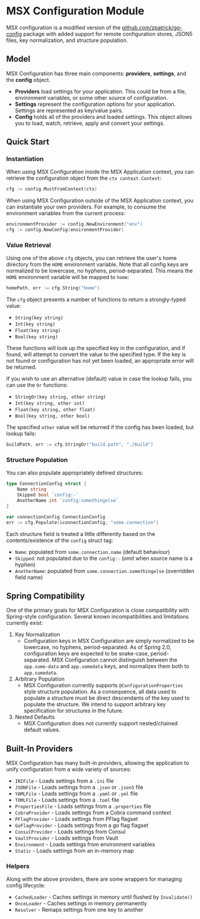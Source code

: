 # MSX Configuration Module

MSX configuration is a modified version of the [github.com/zpatrick/go-config](#README.orig.md) package with added support for remote configuration stores, JSON5 files, key normalization, and structure population.

## Model

MSX Configuration has three main components: **providers**, **settings**, and the **config** object. 
* **Providers** load settings for your application. This could be from a file, environment variables, or some other source of configuration.
* **Settings** represent the configuration options for your application. Settings are represented as key/value pairs. 
* **Config** holds all of the providers and loaded settings. This object allows you to load, watch, retrieve, apply and convert your settings.

## Quick Start

### Instantiation

When using MSX Configuration inside the MSX Application context, you can retrieve the configuration object from the `ctx context.Context`:

```go
cfg := config.MustFromContext(ctx)
```

When using MSX Configuration outside of the MSX Application context, you can instantiate your own providers.  For example, to consume the environment variables from the current process:

```go
environmentProvider := config.NewEnvironment("env")
cfg := config.NewConfig(environmentProvider)
```

### Value Retrieval

Using one of the above `cfg` objects, you can retrieve the user's home directory from the `HOME` environment variable.  Note that all config keys are normalized to be lowercase, no hyphens, period-separated.  This means the `HOME` environment variable will be mapped to `home`:

```go
homePath, err := cfg.String("home")
```

The `cfg` object presents a number of functions to return a strongly-typed value:
- `String(key string)`
- `Int(key string)`
- `Float(key string)`
- `Bool(key string)`

These functions will look up the specified key in the configuration, and if found, will attempt to convert the value to the specified type.  If the key is not found or configuration has not yet been loaded, an appropriate error will be returned.

If you wish to use an alternative (default) value in case the lookup fails, you can use the `Or` functions:
- `StringOr(key string, other string)`
- `Int(key string, other int)`
- `Float(key string, other float)`
- `Bool(key string, other bool)`

The specified `other` value will be returned if the config has been loaded, but lookup fails:
```go
buildPath, err := cfg.StringOr("build.path", "./build")
```

### Structure Population

You can also populate appropriately defined structures:

```go
type ConnectionConfig struct {
    Name string
    Skipped bool `config:-`
    AnotherName int `config:somethingelse`
}

var connectionConfig ConnectionConfig
err := cfg.Populate(&connectionConfig, "some.connection")
```

Each structure field is treated a little differently based on the contents/existence of the `config` struct tag:
- `Name`: populated from `some.connection.name` (default behaviour)
- `Skipped`: not populated due to the `config:-` (omit when source name is a hyphen)
- `AnotherName`: populated from `some.connection.somethingelse` (overridden field name)

## Spring Compatibility

One of the primary goals for MSX Configuration is close compatibility with Spring-style configuration.
Several known incompatibilities and limitations currently exist:
  1. Key Normalization
     - Configuration keys in MSX Configuration are simply normalized to be lowercase, no hyphens, period-separated. As of Spring 2.0, configuration keys are expected to be snake-case, period-separated. MSX Configuration cannot distinguish between the `app.some-data` and `app.somedata` keys, and normalizes them both to `app.somedata`.
  1. Arbitrary Population
     - MSX Configuration currently supports `@ConfigurationProperties` style structure population.  As a consequence, all data used to populate a structure must be direct descendants of the key used to populate the structure.  We intend to support arbitrary key specification for structures in the future.
  1. Nested Defaults
     - MSX Configuration does not currently support nested/chained default values.

## Built-In Providers 

MSX Configuration has many built-in providers, allowing the application to unify configuration from a wide variety of sources:

* `INIFile` - Loads settings from a `.ini` file
* `JSONFile`  - Loads settings from a `.json` or `.json5` file
* `YAMLFile` - Loads settings from a `.yaml` or `.yml` file
* `TOMLFile` - Loads settings from a `.toml` file
* `PropertiesFile` - Loads settings from a `.properties` file
* `CobraProvider` - Loads settings from a Cobra command context
* `PFlagProvider` - Loads settings from PFlag flagset
* `GoFlagProvider` - Loads settings from a go flag flagset
* `ConsulProvider` - Loads settings from Consul
* `VaultProvider` - Loads settings from Vault
* `Environment` - Loads settings from environment variables 
* `Static` - Loads settings from an in-memory map

### Helpers
Along with the above providers, there are some wrappers for managing config lifecycle:
* `CachedLoader` - Caches settings in memory until flushed by `Invalidate()`
* `OnceLoader` - Caches settings in memory permanently
* `Resolver` - Remaps settings from one key to another

